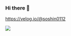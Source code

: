 ### Hi there 👋
https://velog.io/@soshin0112

<img src="https://img.shields.io/badge/HTML-E34F26?style=for-the-badge&logo=HTML5&logoColor=white">


